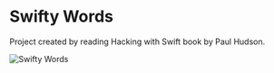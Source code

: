 # Swifty Words

Project created by reading Hacking with Swift book by Paul Hudson.

![Swifty Words](https://media.giphy.com/media/YP1dgPrfZ7D3aO5WQe/giphy.gif)
